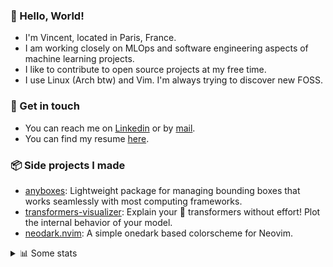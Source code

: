 ### 👋 Hello, World!

- I'm Vincent, located in Paris, France.
- I am working closely on MLOps and software engineering aspects of machine learning projects.
- I like to contribute to open source projects at my free time.
- I use Linux (Arch btw) and Vim. I'm always trying to discover new FOSS.

### 🔗 Get in touch

- You can reach me on [Linkedin](https://www.linkedin.com/in/vincent-duchauffour-3a9641155/) or by [mail](mailto:vincent.duchauffour@proton.me).
- You can find my resume [here](https://raw.githubusercontent.com/VDuchauffour/resume/main/resume.pdf).

### 📦 Side projects I made

- [anyboxes](https://github.com/VDuchauffour/anyboxes): Lightweight package for managing bounding boxes that works seamlessly with most computing frameworks.
- [transformers-visualizer](https://github.com/VDuchauffour/transformers-visualizer): Explain your 🤗 transformers without effort! Plot the internal behavior of your model. 
- [neodark.nvim](https://github.com/VDuchauffour/neodark.nvim): A simple onedark based colorscheme for Neovim.

<details><summary>📊 Some stats</summary>  
  
<p align="center">
  <img alt="VDuchauffour's github stats" src="https://github-readme-stats.vercel.app/api?username=VDuchauffour&include_all_commits=true&show_icons=true&theme=react"/>
  <br />
  <img alt="VDuchauffour's streak stats" src="https://streak-stats.demolab.com?user=VDuchauffour&theme=react"/>
  <br />
  <img alt="VDuchauffour's language stats" src="https://github-readme-stats.vercel.app/api/top-langs/?username=VDuchauffour&count_private=true&include_all_commits=true&show_icons=true&layout=compact&theme=react"/>
  <!--   <br />
  <img alt="VDuchauffour's Wakatime stats" src="https://github-readme-stats.vercel.app/api/wakatime?username=VDuchauffour&theme=react"/> -->
</p>

#### 🧭 Wakatime stats
<!--START_SECTION:waka-->
![Code Time](http://img.shields.io/badge/Code%20Time-1%2C387%20hrs%205%20mins-blue)

![Lines of code](https://img.shields.io/badge/From%20Hello%20World%20I%27ve%20Written-2.0%20million%20lines%20of%20code-blue)

**🐱 My GitHub Data** 

> 📦 970.4 kB Used in GitHub's Storage 
 > 
> 🏆 1,744 Contributions in the Year 2023
 > 
> 🚫 Not Opted to Hire
 > 
> 📜 9 Public Repositories 
 > 
> 🔑 2 Private Repositories 
 > 
**I'm a Night 🦉** 

```text
🌞 Morning                54 commits          █░░░░░░░░░░░░░░░░░░░░░░░░   04.76 % 
🌆 Daytime                292 commits         ██████░░░░░░░░░░░░░░░░░░░   25.73 % 
🌃 Evening                628 commits         ██████████████░░░░░░░░░░░   55.33 % 
🌙 Night                  161 commits         ████░░░░░░░░░░░░░░░░░░░░░   14.19 % 
```
📅 **I'm Most Productive on Saturday** 

```text
Monday                   144 commits         ███░░░░░░░░░░░░░░░░░░░░░░   12.69 % 
Tuesday                  94 commits          ██░░░░░░░░░░░░░░░░░░░░░░░   08.28 % 
Wednesday                196 commits         ████░░░░░░░░░░░░░░░░░░░░░   17.27 % 
Thursday                 160 commits         ████░░░░░░░░░░░░░░░░░░░░░   14.10 % 
Friday                   96 commits          ██░░░░░░░░░░░░░░░░░░░░░░░   08.46 % 
Saturday                 317 commits         ███████░░░░░░░░░░░░░░░░░░   27.93 % 
Sunday                   128 commits         ███░░░░░░░░░░░░░░░░░░░░░░   11.28 % 
```


📊 **This Week I Spent My Time On** 

```text
💬 Programming Languages: 
Python                   15 hrs 38 mins      ██████████████░░░░░░░░░░░   56.49 % 
YAML                     9 hrs 32 mins       █████████░░░░░░░░░░░░░░░░   34.48 % 
Docker                   1 hr 44 mins        ██░░░░░░░░░░░░░░░░░░░░░░░   06.26 % 
Markdown                 11 mins             ░░░░░░░░░░░░░░░░░░░░░░░░░   00.69 % 
TOML                     8 mins              ░░░░░░░░░░░░░░░░░░░░░░░░░   00.49 % 
```


 Last Updated on 13/12/2023 00:37:23 UTC
<!--END_SECTION:waka-->
</details>
